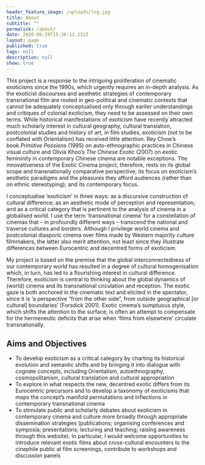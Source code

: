```yaml
---
header_feature_image: /uploads/log.jpg
title: About
subtitle: ""
permalink: /about/
date: 2020-06-29T15:36:12.231Z
layout: page
published: true
tags: null
description: null
show: true
---
```

This project is a response to the intriguing proliferation of cinematic exoticisms since the 1990s, which urgently requires an in-depth analysis. As the exoticist discourses and aesthetic strategies of contemporary transnational film are rooted in geo-political and cinematic contexts that cannot be adequately conceptualised only through earlier understandings and critiques of colonial exoticism, they need to be assessed on their own terms. While historical manifestations of exoticism have recently attracted much scholarly interest in cultural geography, cultural translation, postcolonial studies and history of art, in film studies, exoticism (not to be conflated with Orientalism) has received little attention. Rey Chow’s book *Primitive Passions* (1995) on auto-ethnographic practices in Chinese visual culture and Olivia Khoo’s *The Chinese Exotic* (2007) on exotic femininity in contemporary Chinese cinema are notable exceptions. The innovativeness of the Exotic Cinema project, therefore, rests on its global scope and transnationally comparative perspective; its focus on exoticism’s aesthetic paradigms and the pleasures they afford audiences (rather than on ethnic stereotyping); and its contemporary focus. 

I conceptualise ‘exoticism’ in three ways: as a discursive construction of cultural difference; as an aesthetic mode of perception and representation; and as a critical category that is pertinent to the analysis of cinema in a globalised world. I use the term ‘transnational cinema’ for a constellation of cinemas that – in profoundly different ways – transcend the national and traverse cultures and borders. Although I privilege world cinema and postcolonial diasporic cinema over films made by Western majority culture filmmakers, the latter also merit attention, not least since they illustrate differences between Eurocentric and decentred forms of exoticism.

My project is based on the premise that the global interconnectedness of our contemporary world has resulted in a degree of cultural homogenisation which, in turn, has led to a flourishing interest in cultural difference. Therefore, exoticism is central to thinking about the global dynamics of (world) cinema and its transnational circulation and reception. The exotic gaze is both anchored in the cinematic text and elicited in the spectator, since it is ‘a perspective “from the other side”, from outside geographical \[or cultural] boundaries’ (Forsdick 2001). Exotic cinema’s sumptuous style, which shifts the attention to the surface, is often an attempt to compensate for the hermeneutic deficits that arise when ‘films from elsewhere’ circulate transnationally.

## Aims and Objectives

* To develop exoticism as a critical category by charting its historical evolution and semantic shifts and by bringing it into dialogue with cognate concepts, including Orientalism, autoethnography, cosmopolitanism, cultural translation and cultural appropriation
* To explore in what respects the new, decentred exotic differs from its Eurocentric precursors and to develop a taxonomy of exoticisms that maps the concept’s manifold permutations and inflections in contemporary transnational cinema
* To stimulate public and scholarly debates about exoticism in contemporary cinema and culture more broadly through appropriate dissemination strategies (publications; organising conferences and symposia; presentations; lecturing and teaching; raising awareness through this website). In particular, I would welcome opportunities to introduce relevant exotic films about cross-cultural encounters to the cinephile public at film screenings, contribute to workshops and discussion panels